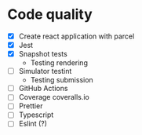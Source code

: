 # Code quality

* [x] Create react application with parcel
* [x] Jest
* [x] Snapshot tests
  * Testing rendering
* [ ] Simulator testint
  * Testing submission
* [ ] GitHub Actions
* [ ] Coverage coveralls.io
* [ ] Prettier
* [ ] Typescript
* [ ] Eslint (?)